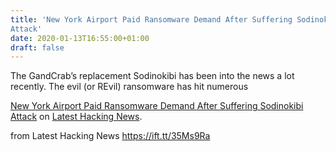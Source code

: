 ```yaml
---
title: 'New York Airport Paid Ransomware Demand After Suffering Sodinokibi
Attack'
date: 2020-01-13T16:55:00+01:00
draft: false
---
```


The GandCrab’s replacement Sodinokibi has been into the news a lot recently. The evil (or REvil) ransomware has hit numerous

[New York Airport Paid Ransomware Demand After Suffering Sodinokibi Attack](https://latesthackingnews.com/2020/01/13/new-york-airport-paid-ransomware-demand-after-suffering-sodinokibi-attack/) on [Latest Hacking News](https://latesthackingnews.com).

  
  
from Latest Hacking News https://ift.tt/35Ms9Ra